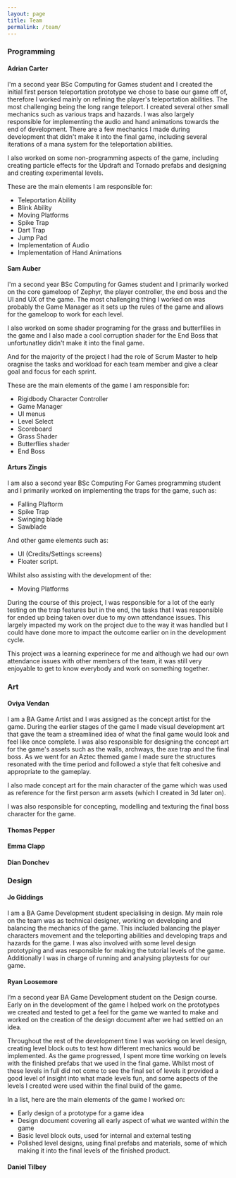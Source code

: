 ```yaml
---
layout: page
title: Team
permalink: /team/
---
```


### Programming

#### Adrian Carter

I'm a second year BSc Computing for Games student and I created the initial first person teleportation prototype we chose to base our game off of, therefore I worked mainly on refining the player's teleportation abilities. The most challenging being the long range teleport. I created several other small mechanics such as various traps and hazards. I was also largely responsible for implementing the audio and hand animations towards the end of development. There are a few mechanics I made during development that didn't make it into the final game, including several iterations of a mana system for the teleportation abilities.

I also worked on some non-programming aspects of the game, including creating particle effects for the Updraft and Tornado prefabs and designing and creating experimental levels.

These are the main elements I am responsible for:
- Teleportation Ability
- Blink Ability
- Moving Platforms
- Spike Trap
- Dart Trap
- Jump Pad
- Implementation of Audio
- Implementation of Hand Animations

#### Sam Auber

I'm a second year BSc Computing for Games student and I primarily worked on the core gameloop of Zephyr, the player controller, the end boss and the UI and UX of the game. The most challenging thing I worked on was probably the Game Manager as it sets up the rules of the game and allows for the gameloop to work for each level.

I also worked on some shader programing for the grass and butterfilies in the game and I also made a cool corruption shader for the End Boss that unfortunatley didn't make it into the final game.

And for the majority of the project I had the role of Scrum Master to help oragnise the tasks and workload for each team member and give a clear goal and focus for each sprint.

These are the main elements of the game I am responsible for:
- Rigidbody Character Controller
- Game Manager
- UI menus
- Level Select
- Scoreboard
- Grass Shader
- Butterflies shader
- End Boss


#### Arturs Zingis

I am also a second year BSc Computing For Games programming student and I primarily worked on implementing the traps for the game, such as:
- Falling Plaftorm
- Spike Trap
- Swinging blade
- Sawblade

And other game elements such as:
- UI (Credits/Settings screens)
- Floater script.

Whilst also assisting with the development of the:
- Moving Platforms

During the course of this project, I was responsible for a lot of the early testing on the trap features but in the end, the tasks that I was responsible for ended up being taken over due to my own attendance issues. This largely impacted my work on the project due to the way it was handled but I could have done more to impact the outcome earlier on in the development cycle. 

This project was a learning experinece for me and although we had our own attendance issues with other members of the team, it was still very enjoyable to get to know everybody and work on something together.


### Art

#### Oviya Vendan

I am a BA Game Artist and I was assigned as the concept artist for the game. During the earlier stages of the game I made visual development art that gave the team a streamlined idea of what the final game would look and feel like once complete.  I was also responsible for designing the concept art for the game's assets such as the walls, archways, the axe trap and the final boss. As we went for an Aztec themed game I made sure the structures resonated with the time period and followed a style that felt cohesive and appropriate to the gameplay. 

I also made concept art for the main character of the game which was used as reference for the first person arm assets (which I created in 3d later on). 

I was also responsible for concepting, modelling and texturing the final boss character for the game.

#### Thomas Pepper

#### Emma Clapp

#### Dian Donchev



### Design

#### Jo Giddings
I am a BA Game Development student specialising in design. My main role on the team was as technical designer, working on developing and balancing the mechanics of the game. This included balancing the player characters movement and the teleporting abilities and developing traps and hazards for the game. I was also involved with some level design prototyping and was responsible for making the tutorial levels of the game. Additionally I was in charge of running and analysing playtests for our game.

#### Ryan Loosemore
I’m a second year BA Game Development student on the Design course. Early on in the development of the game I helped work on the prototypes we created and tested to get a feel for the game we wanted to make and worked on the creation of the design document after we had settled on an idea. 

Throughout the rest of the development time I was working on level design, creating level block outs to test how different mechanics would be implemented. As the game progressed, I spent more time working on levels with the finished prefabs that we used in the final game. Whilst most of these levels in full did not come to see the final set of levels it provided a good level of insight into what made levels fun, and some aspects of the levels I created were used within the final build of the game.

In a list, here are the main elements of the game I worked on:
-	Early design of a prototype for a game idea
-	Design document covering all early aspect of what we wanted within the game
-	Basic level block outs, used for internal and external testing
-	Polished level designs, using final prefabs and materials, some of which making it into the final levels of the finished product.

#### Daniel Tilbey

